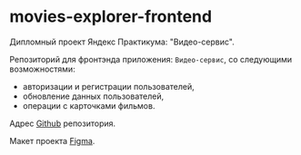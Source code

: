 # movies-explorer-frontend
Дипломный проект Яндекс Практикума: "Видео-сервис".

Репозиторий для фронтэнда приложения: `Видео-сервис`, со следующими возможностями:
- авторизации и регистрации пользователей,
- обновление данных пользователей,
- операции с карточками фильмов.

Адрес [Github](https://github.com/ana-anajel/movies-explorer-frontend) репозитория.

Макет проекта [Figma](https://www.figma.com/file/OQUb5GkeMIupd67QPBtSJ8/Diploma-Pink?node-id=932-3593&t=Q0lqvDGhAcpJ4WrT-0).

<!-- Проект доступен по [ссылке](https://ana-anajel.github.io/movies-explorer-frontend/). -->